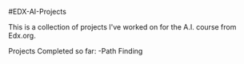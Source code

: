 #EDX-AI-Projects

This is a collection of projects I've worked on for the A.I. course from Edx.org.

Projects Completed so far:
	-Path Finding